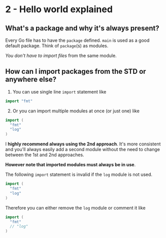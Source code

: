 # 2 - Hello world explained

## What's a package and why it's always present?

Every Go file has to have the `package` defined.
`main` is used as a good default package.
Think of `package`(s) as modules.

*You don't have to import files* from the same module.

## How can I import packages from the STD or anywhere else?

1. You can use single line `import` statement like

```go
import "fmt"
```

2. Or you can import multiple modules at once (or just one) like

```go
import (
  "fmt"
  "log"
)
```

I **highly recommend always using the 2nd approach**. 
It's more consistent and you'll always easily add a second module without the need to change between the 1st and 2nd approaches.


**However note that imported modules must always be in use**.

The following `import` statement is invalid if the `log` module is not used.

```go
import (
  "fmt"
  "log"
)
```

Therefore you can either remove the `log` module or comment it like

```go
import (
  "fmt"
  // "log"
)
```
